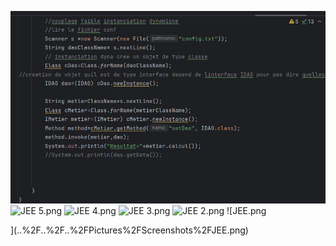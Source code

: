 ![img.png](img.png)
![JEE 5.png](..%2F..%2F..%2FPictures%2FScreenshots%2FJEE%205.png)
![JEE 4.png](..%2F..%2F..%2FPictures%2FScreenshots%2FJEE%204.png)
![JEE 3.png](..%2F..%2F..%2FPictures%2FScreenshots%2FJEE%203.png)
![JEE 2.png](..%2F..%2F..%2FPictures%2FScreenshots%2FJEE%202.png)
![JEE.png

](..%2F..%2F..%2FPictures%2FScreenshots%2FJEE.png)